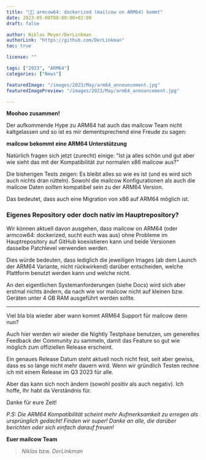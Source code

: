 ```yaml
---
title: "💪🐮 armcow64: dockerized (mailcow on ARM64) kommt"
date: 2023-05-08T08:00:00+02:00
draft: false

author: Niklas Meyer/DerLinkman
authorLink: "https://github.com/DerLinkman"
toc: true

license: ""

tags: ["2023", "ARM64"]
categories: ["News"]

featuredImage: "/images/2023/May/arm64_announcement.jpg"
featuredImagePreview: "/images/2023/May/arm64_announcement.jpg"

---
```


**Moohoo zusammen!**

Der aufkommende Hype zu ARM64 hat auch das mailcow Team nicht kaltgelassen und so ist es mir dementsprechend eine Freude zu sagen:

**mailcow bekommt eine ARM64 Unterstützung**

<!--more-->

Natürlich fragen sich jetzt (zurecht) einige: "Ist ja alles schön und gut aber wie sieht das mit der Kompatibilität zur normalen x86 mailcow aus?"

Die bisherigen Tests zeigen: Es bleibt alles so wie es ist (und es wird sich auch nichts dran rütteln). Sowohl die mailcow Konfigurationen als auch die mailcow Daten *sollten* kompatibel sein zu der ARM64 Version.

Das bedeutet, dass auch eine Migration von x86 auf ARM64 möglich ist.

### Eigenes Repository oder doch nativ im Hauptrepository?
Wir können aktuell davon ausgehen, dass mailcow on ARM64 (oder armcow64: dockerized, sucht euch was aus) ohne Probleme im Hauptrepository auf GitHub koexistieren kann und beide Versionen dasselbe Patchlevel verwenden werden.

Dies würde bedeuten, dass lediglich die jeweiligen Images (ab dem Launch der ARM64 Variante, nicht rückwirkend) darüber entscheiden, welche Plattform benutzt werden kann und welche nicht.

An den eigentlichen Systemanforderungen (siehe Docs) wird sich aber erstmal nichts ändern, da nach wie vor mailcow nicht auf kleinen bzw. Geräten unter 4 GB RAM ausgeführt werden sollte.

---

Viel bla bla wieder aber wann kommt ARM64 Support für mailcow denn nun?

Auch hier werden wir wieder die Nightly Testphase benutzen, um generelles Feedback der Community zu sammeln, damit das Feature so gut wie möglich zum offiziellen Release erscheint.

Ein genaues Release Datum steht aktuell noch nicht fest, seit aber gewiss, dass es so lange nicht mehr dauern wird. Wenn wir gründlich Testen rechne ich mit einem Release im Q3 2023 für alle.

Aber das kann sich noch ändern (sowohl positiv als auch negativ). Ich hoffe, Ihr habt da Verständnis für.

Danke für eure Zeit!

*P.S: Die ARM64 Kompatibilität scheint mehr Aufmerksamkeit zu erregen als ursprünglich gedacht! Finden wir super! Danke an alle, die darüber berichten oder sich einfach darauf freuen!*

**Euer mailcow Team** <br>
> *Niklas* bzw. *DerLinkman*